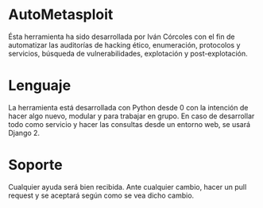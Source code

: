 # AutoMetasploit
Ésta herramienta ha sido desarrollada por Iván Córcoles con el fin de automatizar las auditorías de hacking ético, enumeración, protocolos y servicios, búsqueda de vulnerabilidades, explotación y post-explotación.

# Lenguaje
La herramienta está desarrollada con Python desde 0 con la intención de hacer algo nuevo, modular y para trabajar en grupo.
En caso de desarrollar todo como servicio y hacer las consultas desde un entorno web, se usará Django 2.

# Soporte
Cualquier ayuda será bien recibida. Ante cualquier cambio, hacer un pull request y se aceptará según como se vea dicho cambio.
